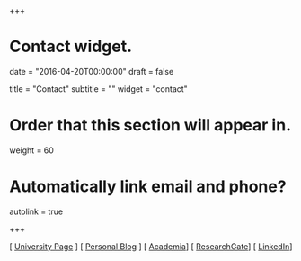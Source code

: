 +++
# Contact widget.

date = "2016-04-20T00:00:00"
draft = false

title = "Contact"
subtitle = ""
widget = "contact"

# Order that this section will appear in.
weight = 60

# Automatically link email and phone?
autolink = true

+++

[ [University Page](http://www.rug.nl/staff/m.f.lungu/) ]
[ [Personal Blog](http://mir.lu) ]
[ [Academia](http://rug.academia.edu/MirceaLungu)]
[ [ResearchGate](https://www.researchgate.net/profile/Mircea_Lungu3/publications)]
[ [LinkedIn](https://www.linkedin.com/in/mircealungu)]

